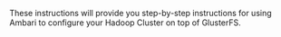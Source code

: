 These instructions will provide you step-by-step instructions for using Ambari to configure your Hadoop Cluster on top of GlusterFS.